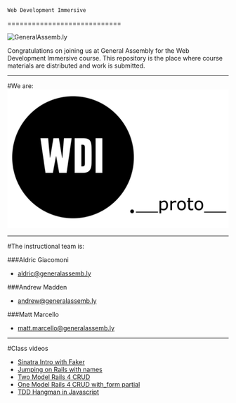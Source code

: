 	Web Development Immersive
============================

![](https://github.com/generalassembly/ga-ruby-on-rails-for-devs/raw/master/images/ga.png "GeneralAssemb.ly")

Congratulations on joining us at General Assembly for the Web Development Immersive course.  This repository is the place where course materials are distributed and work is submitted.

---

#We are: 
![image](./WDIProto.png)

---

#The instructional team is:

###Aldric Giacomoni
* <aldric@generalassemb.ly>

###Andrew Madden
* <andrew@generalassemb.ly>


###Matt Marcello 
* <matt.marcello@generalassemb.ly>

---
#Class videos
- [Sinatra Intro with Faker](http://youtu.be/sFkCGassvoQ)
- [Jumping on Rails with names](http://youtu.be/2JJvp-OI39w)
- [Two Model Rails 4 CRUD](http://youtu.be/u4V4uPb9K2A)
- [One Model Rails 4 CRUD with_form partial](http://youtu.be/m8ssT1G2Gtg)
- [TDD Hangman in Javascript](http://www.youtube.com/playlist?list=PLb_aHcWo1ZgL7d57z7jsshrYQlmZZJ10C)







